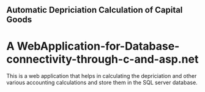 ## Automatic Depriciation Calculation of Capital Goods
# A WebApplication-for-Database-connectivity-through-c-and-asp.net

This is a web application that helps in calculating the depriciation and other various accounting calculations and store them in the SQL server database.
